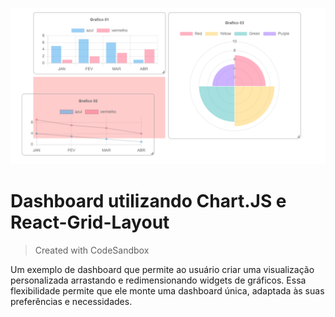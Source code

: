 <p align="center">
  <img src="https://raw.githubusercontent.com/jeffersoncbd/chart-js-with-grid-layout/main/dashboard.png" width="600">
</p>

# Dashboard utilizando Chart.JS e React-Grid-Layout
> Created with CodeSandbox

Um exemplo de dashboard que permite ao usuário criar uma visualização personalizada arrastando e redimensionando widgets de gráficos. Essa flexibilidade permite que ele monte uma dashboard única, adaptada às suas preferências e necessidades.
